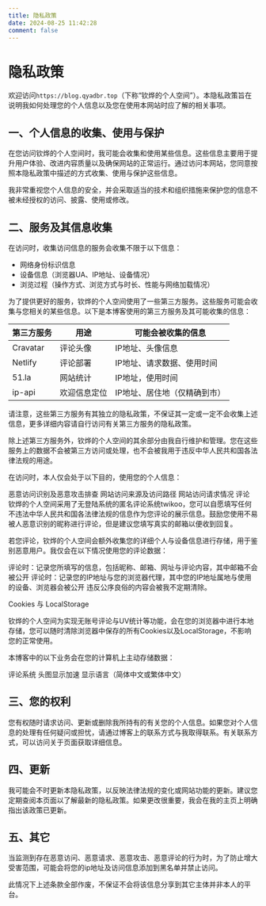 ```yaml
---
title: 隐私政策
date: 2024-08-25 11:42:28
comment: false
---
```


# 隐私政策

欢迎访问`https://blog.qyadbr.top`（下称“钦烨的个人空间”）。本隐私政策旨在说明我如何处理您的个人信息以及您在使用本网站时应了解的相关事项。

## 一、个人信息的收集、使用与保护
在您访问钦烨的个人空间时，我可能会收集和使用某些信息。这些信息主要用于提升用户体验、改进内容质量以及确保网站的正常运行。通过访问本网站，您同意按照本隐私政策中描述的方式收集、使用与保护这些信息。

我非常重视您个人信息的安全，并会采取适当的技术和组织措施来保护您的信息不被未经授权的访问、披露、使用或修改。

## 二、服务及其信息收集
在访问时，收集访问信息的服务会收集不限于以下信息：

- 网络身份标识信息
- 设备信息（浏览器UA、IP地址、设备情况）
- 浏览过程（操作方式、浏览方式与时长、性能与网络加载情况）

为了提供更好的服务，钦烨的个人空间使用了一些第三方服务。这些服务可能会收集与您相关的某些信息。以下是本博客使用的第三方服务及其可能收集的信息：

 第三方服务	| 用途	| 可能会被收集的信息 
-------------|--------|-------------------
Cravatar |	评论头像|	IP地址、头像信息 |
Netlify	|评论部署	|IP地址、请求数据、使用时间
51.la|网站统计| IP地址，使用时间
ip-api |欢迎信息定位|IP地址、居住地（仅精确到市）

请注意，这些第三方服务有其独立的隐私政策，不保证其一定或一定不会收集上述信息，更多详细内容请自行访问有关第三方服务的隐私政策。

除上述第三方服务外，钦烨的个人空间的其余部分由我自行维护和管理。您在这些服务上的数据不会被第三方访问或处理，也不会被我用于违反中华人民共和国各法律法规的用途。

在访问时，本人仅会处于以下目的，使用您的个人信息：

恶意访问识别及恶意攻击排查
网站访问来源及访问路径
网站访问请求情况
评论
钦烨的个人空间采用了无登陆系统的匿名评论系统twikoo，您可以自愿填写任何不违法中华人民共和国各法律法规的信息作为您评论的展示信息。鼓励您使用不易被人恶意识别的昵称进行评论，但是建议您填写真实的邮箱以便收到回复。

若您评论，钦烨的个人空间会额外收集您的详细个人与设备信息进行存储，用于鉴别恶意用户。我仅会在以下情况使用您的评论数据：

评论时：记录您所填写的信息，包括昵称、邮箱、网址与评论内容，其中邮箱不会被公开
评论时：记录您的IP地址与您的浏览器代理，其中您的IP地址属地与使用的设备、浏览器会被公开
违反公序良俗的内容会被我不定期清除。

Cookies 与 LocalStorage

钦烨的个人空间为实现无账号评论与UV统计等功能，会在您的浏览器中进行本地存储，您可以随时清除浏览器中保存的所有Cookies以及LocalStorage，不影响您的正常使用。

本博客中的以下业务会在您的计算机上主动存储数据：

评论系统
头图显示加速
显示语言（简体中文或繁体中文）

## 三、您的权利
您有权随时请求访问、更新或删除我所持有的有关您的个人信息。如果您对个人信息的处理有任何疑问或担忧，请通过博客上的联系方式与我取得联系。有关联系方式，可以访问关于页面获取详细信息。

## 四、更新
我可能会不时更新本隐私政策，以反映法律法规的变化或网站功能的更新。建议您定期查阅本页面以了解最新的隐私政策。如果更改很重要，我会在我的主页上明确指出该政策已更新。

## 五、其它
当监测到存在恶意访问、恶意请求、恶意攻击、恶意评论的行为时，为了防止增大受害范围，可能会将您的ip地址及访问信息添加到黑名单并禁止访问。

此情况下上述条款全部作废，不保证不会将该信息分享到其它主体并非本人的平台。